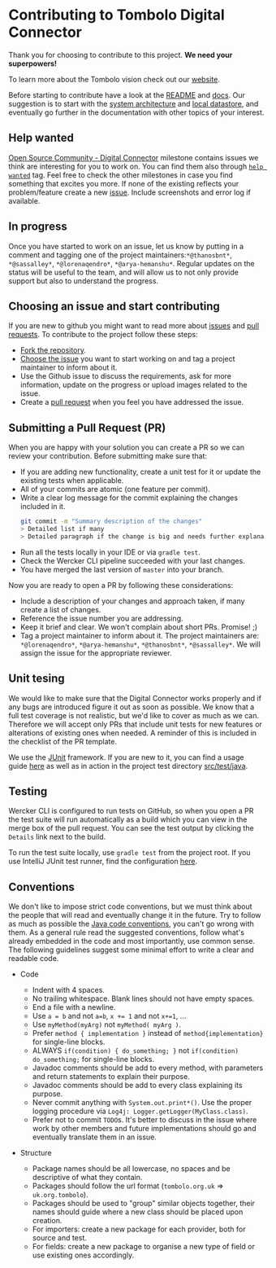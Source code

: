 # Contributing to Tombolo Digital Connector

Thank you for choosing to contribute to this project. **We need your superpowers!**  

To learn more about the Tombolo vision check out our [website](http://www.tombolo.org.uk/).

Before starting to contribute have a look at the [README](README.md) and [docs](documentation). Our suggestion is to 
start with the [system architecture](documentation/System-Architecture.md) and [local datastore](documentation/Local-Datastore.md), and 
eventually go further in the documentation with other topics of your interest.

## Help wanted
[Open Source Community - Digital Connector](https://github.com/FutureCitiesCatapult/TomboloDigitalConnector/milestone/22)
milestone contains issues we think are interesting for you to work on. You can find them also through 
[`help wanted`](https://github.com/FutureCitiesCatapult/TomboloDigitalConnector/issues?q=is%3Aopen+is%3Aissue+label%3A%22help+wanted%22) 
tag. Feel free to check the other milestones in case you find something that excites you more.
If none of the existing reflects your problem/feature create a new [issue](https://github.com/FutureCitiesCatapult/TomboloDigitalConnector/issues/new).
Include screenshots and error log if available. 

## In progress
Once you have started to work on an issue, let us know by putting in a comment and tagging one of the project maintainers:`*@thanosbnt*`, `*@sassalley*`, `*@lorenaqendro*`, `*@arya-hemanshu*`. Regular updates on the status will be useful
 to the team, and will allow us to not only provide support but also to understand the progress.

## Choosing an issue and start contributing
If you are new to github you might want to read more about [issues](https://help.github.com/articles/about-issues/)
and [pull requests](https://help.github.com/articles/about-pull-requests/). 
To contribute to the project follow these steps:
- [Fork the repository](https://help.github.com/articles/fork-a-repo/).
- [Choose the issue](https://github.com/FutureCitiesCatapult/TomboloDigitalConnector/milestone/22) you want to start
working on and tag a project maintainer to inform about it.
- Use the Github issue to discuss the requirements, ask for more information, update on the progress or upload 
images related to the issue.
- Create a [pull request](https://help.github.com/articles/about-pull-requests/) when you feel you have addressed the issue.

## Submitting a Pull Request (PR)
When you are happy with your solution you can create a PR so we can review your contribution. Before submitting 
make sure that:
- If you are adding new functionality, create a unit test for it or update the existing tests when applicable.
- All of your commits are atomic (one feature per commit).
- Write a clear log message for the commit explaining the changes included in it.
  ```bash
  git commit -m "Summary description of the changes"
  > Detailed list if many
  > Detailed paragraph if the change is big and needs further explanation"
  ```
- Run all the tests locally in your IDE or via `gradle test`.
- Check the Wercker CLI pipeline succeeded with your last changes.
- You have merged the last version of `master` into your branch.

Now you are ready to open a PR by following these considerations:
- Include a description of your changes and approach taken, if many create a list of changes.
- Reference the issue number you are addressing.
- Keep it brief and clear. We won't complain about short PRs. Promise! ;)
- Tag a project maintainer to inform about it. The project maintainers are: `*@lorenaqendro*`, `*@arya-hemanshu*`, `*@thanosbnt*`, `*@sassalley*`. We will assign the issue for the appropriate reviewer.

## Unit tesing
We would like to make sure that the Digital Connector works properly and if any bugs are introduced figure it out as 
soon as possible. We know that a full test coverage is not realistic, but we'd like to cover as much as we can. 
Therefore we will accept only PRs that include unit tests for new features or alterations of existing ones when needed.
A reminder of this is included in the checklist of the PR template.
  
We use the [JUnit](http://junit.org/junit5/) framework. If you are new to it, you can find a usage guide 
[here](http://www.vogella.com/tutorials/JUnit/article.html) as well as in action in the project test directory 
[src/test/java](https://github.com/FutureCitiesCatapult/TomboloDigitalConnector/tree/master/src/test).

## Testing
Wercker CLI is configured to run tests on GitHub, so when you open a PR the test suite will run automatically as a build
 which you can view in the merge box of the pull request. You can see the test output by clicking the `Details` link 
 next to the build.

To run the test suite locally, use `gradle test` from the project root. If you use IntelliJ JUnit test runner, find the 
configuration [here](README.md#run-tests).

## Conventions
We don't like to impose strict code conventions, but we must think about the people that will read and eventually 
change it in the future. Try to follow as much as possible the 
 [Java code conventions](http://www.oracle.com/technetwork/java/codeconvtoc-136057.html), you can't go wrong with 
 them. As a general rule read the suggested conventions, follow what's already embedded in the code and most 
 importantly, use common sense.  The following guidelines suggest some minimal effort to write a clear and readable 
 code.  

- Code
  - Indent with 4 spaces.
  - No trailing whitespace. Blank lines should not have empty spaces.
  - End a file with a newline.
  - Use `a = b` and not `a=b`, `x += 1` and not `x+=1`, ...
  - Use `myMethod(myArg)` not `myMethod( myArg )`.
  - Prefer `method { implementation }` instead of `method{implementation}` for single-line blocks.
  - ALWAYS `if(condition) { do_something; }` not `if(condition) do_something;` for single-line blocks.
  - Javadoc comments should be add to every method, with parameters and return statements to explain their purpose.
  - Javadoc comments should be add to every class explaining its purpose.
  - Never commit anything with `System.out.print*()`. Use the proper logging procedure via 
  `Log4j: Logger.getLogger(MyClass.class)`.
  - Prefer not to commit `TODO`s. It's better to discuss in the issue where work by other members and future 
  implementations should go and eventually translate them in an issue.
 
- Structure
  - Package names should be all lowercase, no spaces and be descriptive of what they contain.
  - Packages should follow the url format (`tombolo.org.uk` => `uk.org.tombolo`).
  - Packages should be used to "group" similar objects together, their names should guide where a new class should be 
  placed upon creation.
  - For importers: create a new package for each provider, both for source and test.
  - For fields: create a new package to organise a new type of field or use existing ones accordingly.
